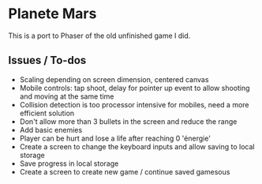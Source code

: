 # Planete Mars

This is a port to Phaser of the old unfinished game I did.

## Issues / To-dos

- Scaling depending on screen dimension, centered canvas
- Mobile controls: tap shoot, delay for pointer up event to allow shooting and moving at the same time
- Collision detection is too processor intensive for mobiles, need a more efficient solution
- Don't allow more than 3 bullets in the screen and reduce the range
- Add basic enemies
- Player can be hurt and lose a life after reaching 0 'énergie'
- Create a screen to change the keyboard inputs and allow saving to local storage
- Save progress in local storage
- Create a screen to create new game / continue saved gamesous
